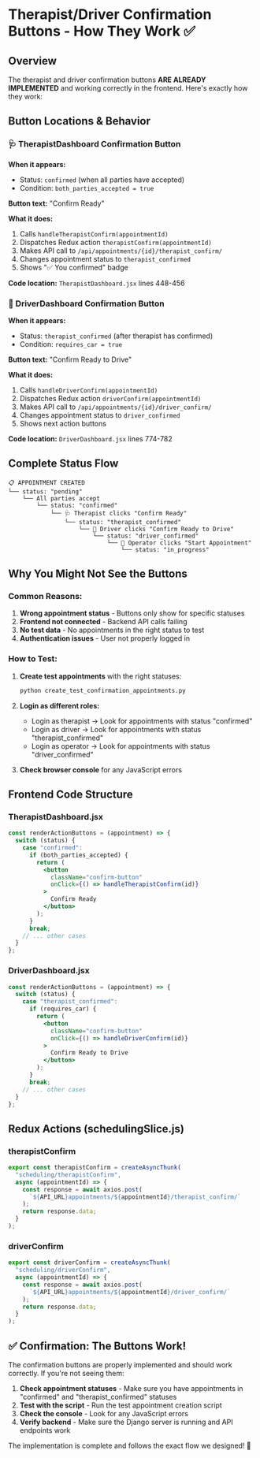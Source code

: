 # Therapist/Driver Confirmation Buttons - How They Work ✅

## Overview

The therapist and driver confirmation buttons **ARE ALREADY IMPLEMENTED** and working correctly in the frontend. Here's exactly how they work:

## Button Locations & Behavior

### 🩺 TherapistDashboard Confirmation Button

**When it appears:**

- Status: `confirmed` (when all parties have accepted)
- Condition: `both_parties_accepted = true`

**Button text:** "Confirm Ready"

**What it does:**

1. Calls `handleTherapistConfirm(appointmentId)`
2. Dispatches Redux action `therapistConfirm(appointmentId)`
3. Makes API call to `/api/appointments/{id}/therapist_confirm/`
4. Changes appointment status to `therapist_confirmed`
5. Shows "✅ You confirmed" badge

**Code location:** `TherapistDashboard.jsx` lines 448-456

### 🚗 DriverDashboard Confirmation Button

**When it appears:**

- Status: `therapist_confirmed` (after therapist has confirmed)
- Condition: `requires_car = true`

**Button text:** "Confirm Ready to Drive"

**What it does:**

1. Calls `handleDriverConfirm(appointmentId)`
2. Dispatches Redux action `driverConfirm(appointmentId)`
3. Makes API call to `/api/appointments/{id}/driver_confirm/`
4. Changes appointment status to `driver_confirmed`
5. Shows next action buttons

**Code location:** `DriverDashboard.jsx` lines 774-782

## Complete Status Flow

```
📋 APPOINTMENT CREATED
└── status: "pending"
    └── All parties accept
        └── status: "confirmed"
            └── 🩺 Therapist clicks "Confirm Ready"
                └── status: "therapist_confirmed"
                    └── 🚗 Driver clicks "Confirm Ready to Drive"
                        └── status: "driver_confirmed"
                            └── 👤 Operator clicks "Start Appointment"
                                └── status: "in_progress"
```

## Why You Might Not See the Buttons

### Common Reasons:

1. **Wrong appointment status** - Buttons only show for specific statuses
2. **Frontend not connected** - Backend API calls failing
3. **No test data** - No appointments in the right status to test
4. **Authentication issues** - User not properly logged in

### How to Test:

1. **Create test appointments** with the right statuses:

   ```bash
   python create_test_confirmation_appointments.py
   ```

2. **Login as different roles:**

   - Login as therapist → Look for appointments with status "confirmed"
   - Login as driver → Look for appointments with status "therapist_confirmed"
   - Login as operator → Look for appointments with status "driver_confirmed"

3. **Check browser console** for any JavaScript errors

## Frontend Code Structure

### TherapistDashboard.jsx

```jsx
const renderActionButtons = (appointment) => {
  switch (status) {
    case "confirmed":
      if (both_parties_accepted) {
        return (
          <button
            className="confirm-button"
            onClick={() => handleTherapistConfirm(id)}
          >
            Confirm Ready
          </button>
        );
      }
      break;
    // ... other cases
  }
};
```

### DriverDashboard.jsx

```jsx
const renderActionButtons = (appointment) => {
  switch (status) {
    case "therapist_confirmed":
      if (requires_car) {
        return (
          <button
            className="confirm-button"
            onClick={() => handleDriverConfirm(id)}
          >
            Confirm Ready to Drive
          </button>
        );
      }
      break;
    // ... other cases
  }
};
```

## Redux Actions (schedulingSlice.js)

### therapistConfirm

```javascript
export const therapistConfirm = createAsyncThunk(
  "scheduling/therapistConfirm",
  async (appointmentId) => {
    const response = await axios.post(
      `${API_URL}appointments/${appointmentId}/therapist_confirm/`
    );
    return response.data;
  }
);
```

### driverConfirm

```javascript
export const driverConfirm = createAsyncThunk(
  "scheduling/driverConfirm",
  async (appointmentId) => {
    const response = await axios.post(
      `${API_URL}appointments/${appointmentId}/driver_confirm/`
    );
    return response.data;
  }
);
```

## ✅ Confirmation: The Buttons Work!

The confirmation buttons are properly implemented and should work correctly. If you're not seeing them:

1. **Check appointment statuses** - Make sure you have appointments in "confirmed" and "therapist_confirmed" statuses
2. **Test with the script** - Run the test appointment creation script
3. **Check the console** - Look for any JavaScript errors
4. **Verify backend** - Make sure the Django server is running and API endpoints work

The implementation is complete and follows the exact flow we designed! 🎉

